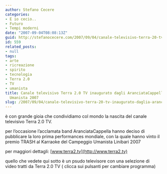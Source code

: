 ```yaml
---
author: Stefano Cecere
categories:
- E io cecio..
- Futuro
- Tempi moderni
date: "2007-09-04T08:08:13Z"
guid: http://stefanocecere.com/2007/09/04/canale-televisivo-terra-20-tv-inaugurato-daglia-aranciatacappella-live/
id: 559
related_posts:
- null
tags:
- arte
- ricreazione
- spirito
- tecnologia
- Terra 2.0
- TV
- umanista
title: Canale televisivo Terra 2.0 TV inaugurato dagli AranciataCappella al Campeggio
  Umanista 2007
slug: /2007/09/04/canale-televisivo-terra-20-tv-inaugurato-daglia-aranciatacappella-live/
---
```


è con grande gioia che condividiamo col mondo la nascita del canale televisivo Terra 2.0 TV.

per l&#8217;occasione l&#8217;acclamata band AranciataCappella hanno deciso di pubblicare la loro prima performances mondiale, con la quale hanno vinto il premio TRASH al Karraoke del Campeggio Umanista Linibari 2007

per maggiori dettagli: [www.terra2.tv](http://www.terra2.tv)

quello che vedete qui sotto è un psudo televisore con una selezione di video tratti da Terra 2.0 TV ( clicca sui pulsanti per cambiare programma)